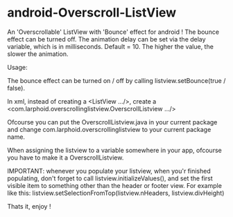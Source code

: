 android-Overscroll-ListView
===========================

An 'Overscrollable' ListView with 'Bounce' effect for android !
The bounce effect can be turned off.
The animation delay can be set via the delay variable, which is in milliseconds. Default = 10. The higher the value, the slower the animation.

Usage:

The bounce effect can be turned on / off by calling listview.setBounce(true / false).

In xml, instead of creating a <ListView .../>, create a <com.larphoid.overscrollinglistview.OverscrollListview .../>

Ofcourse you can put the OverscrollListview.java in your current package and change com.larphoid.overscrollinglistview to your current package name.

When assigning the listview to a variable somewhere in your app, ofcourse you have to make it a OverscrollListview.

IMPORTANT: whenever you populate your listview, when you'r finished populating, don't forget to call listview.initializeValues(),
and set the first visible item to something other than the header or footer view. For example like this: listview.setSelectionFromTop(listview.nHeaders, listview.divHeight)

Thats it, enjoy !
